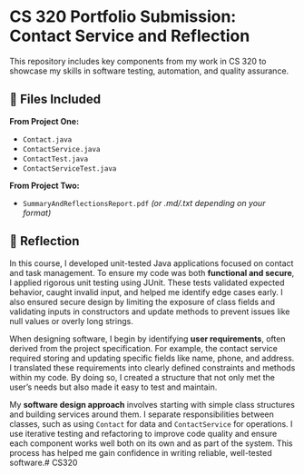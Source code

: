 # CS 320 Portfolio Submission: Contact Service and Reflection

This repository includes key components from my work in CS 320 to showcase my skills in software testing, automation, and quality assurance.

## 📂 Files Included

**From Project One:**
- `Contact.java`
- `ContactService.java`
- `ContactTest.java`
- `ContactServiceTest.java`

**From Project Two:**
- `SummaryAndReflectionsReport.pdf` *(or .md/.txt depending on your format)*

## 🧠 Reflection

In this course, I developed unit-tested Java applications focused on contact and task management. To ensure my code was both **functional and secure**, I applied rigorous unit testing using JUnit. These tests validated expected behavior, caught invalid input, and helped me identify edge cases early. I also ensured secure design by limiting the exposure of class fields and validating inputs in constructors and update methods to prevent issues like null values or overly long strings.

When designing software, I begin by identifying **user requirements**, often derived from the project specification. For example, the contact service required storing and updating specific fields like name, phone, and address. I translated these requirements into clearly defined constraints and methods within my code. By doing so, I created a structure that not only met the user’s needs but also made it easy to test and maintain.

My **software design approach** involves starting with simple class structures and building services around them. I separate responsibilities between classes, such as using `Contact` for data and `ContactService` for operations. I use iterative testing and refactoring to improve code quality and ensure each component works well both on its own and as part of the system. This process has helped me gain confidence in writing reliable, well-tested software.# CS320
